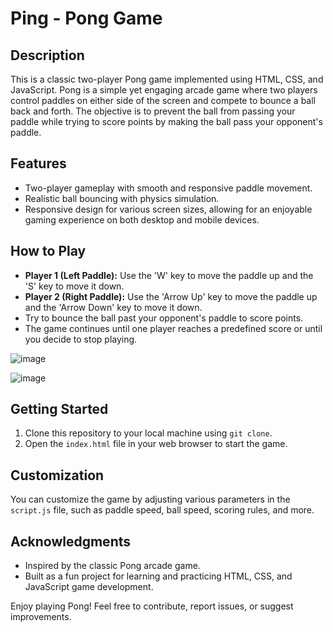 # Ping - Pong Game

## Description

This is a classic two-player Pong game implemented using HTML, CSS, and JavaScript. Pong is a simple yet engaging arcade game where two players control paddles on either side of the screen and compete to bounce a ball back and forth. The objective is to prevent the ball from passing your paddle while trying to score points by making the ball pass your opponent's paddle.

## Features

- Two-player gameplay with smooth and responsive paddle movement.
- Realistic ball bouncing with physics simulation.
- Responsive design for various screen sizes, allowing for an enjoyable gaming experience on both desktop and mobile devices.

## How to Play

- **Player 1 (Left Paddle):** Use the 'W' key to move the paddle up and the 'S' key to move it down.
- **Player 2 (Right Paddle):** Use the 'Arrow Up' key to move the paddle up and the 'Arrow Down' key to move it down.
- Try to bounce the ball past your opponent's paddle to score points.
- The game continues until one player reaches a predefined score or until you decide to stop playing.

![image](https://github.com/pvchaitanya8/Pong_game/assets/93573686/963b3b42-82e0-4a05-a98e-1cc351c61cac)

![image](https://github.com/pvchaitanya8/Pong_game/assets/93573686/49b0d530-c0a6-4f31-b344-82e0c0718121)

## Getting Started

1. Clone this repository to your local machine using `git clone`.
2. Open the `index.html` file in your web browser to start the game.

## Customization

You can customize the game by adjusting various parameters in the `script.js` file, such as paddle speed, ball speed, scoring rules, and more.

## Acknowledgments

- Inspired by the classic Pong arcade game.
- Built as a fun project for learning and practicing HTML, CSS, and JavaScript game development.

Enjoy playing Pong! Feel free to contribute, report issues, or suggest improvements.

